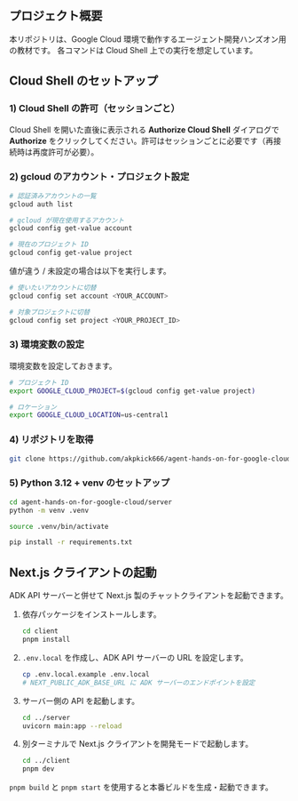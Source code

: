 ## プロジェクト概要

本リポジトリは、Google Cloud 環境で動作するエージェント開発ハンズオン用の教材です。
各コマンドは Cloud Shell 上での実行を想定しています。


## Cloud Shell のセットアップ

### 1) Cloud Shell の許可（セッションごと）
Cloud Shell を開いた直後に表示される **Authorize Cloud Shell** ダイアログで **Authorize** をクリックしてください。許可はセッションごとに必要です（再接続時は再度許可が必要）。

### 2) gcloud のアカウント・プロジェクト設定
```bash
# 認証済みアカウントの一覧
gcloud auth list

# gcloud が現在使用するアカウント
gcloud config get-value account

# 現在のプロジェクト ID
gcloud config get-value project
```

値が違う / 未設定の場合は以下を実行します。
```bash
# 使いたいアカウントに切替
gcloud config set account <YOUR_ACCOUNT>

# 対象プロジェクトに切替
gcloud config set project <YOUR_PROJECT_ID>
```

### 3) 環境変数の設定
環境変数を設定しておきます。
```bash
# プロジェクト ID
export GOOGLE_CLOUD_PROJECT=$(gcloud config get-value project)

# ロケーション
export GOOGLE_CLOUD_LOCATION=us-central1
```

### 4) リポジトリを取得
```bash
git clone https://github.com/akpkick666/agent-hands-on-for-google-cloud.git
```

### 5) Python 3.12 + venv のセットアップ
```bash
cd agent-hands-on-for-google-cloud/server
python -m venv .venv

source .venv/bin/activate

pip install -r requirements.txt
```
## Next.js クライアントの起動

ADK API サーバーと併せて Next.js 製のチャットクライアントを起動できます。

1. 依存パッケージをインストールします。
   ```bash
   cd client
   pnpm install
   ```
2. `.env.local` を作成し、ADK API サーバーの URL を設定します。
   ```bash
   cp .env.local.example .env.local
   # NEXT_PUBLIC_ADK_BASE_URL に ADK サーバーのエンドポイントを設定
   ```
3. サーバー側の API を起動します。
   ```bash
   cd ../server
   uvicorn main:app --reload
   ```
4. 別ターミナルで Next.js クライアントを開発モードで起動します。
   ```bash
   cd ../client
   pnpm dev
   ```

`pnpm build` と `pnpm start` を使用すると本番ビルドを生成・起動できます。

